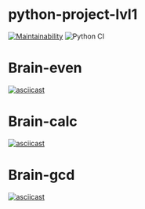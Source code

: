 # python-project-lvl1
[![Maintainability](https://api.codeclimate.com/v1/badges/a99a88d28ad37a79dbf6/maintainability)](https://codeclimate.com/github/codeclimate/codeclimate/maintainability) 
![Python CI](https://github.com/belousovsergey56/python-project-lvl1/workflows/Python%20CI/badge.svg?branch=master)  

# Brain-even
[![asciicast](https://asciinema.org/a/Mu49yyUkvNPcWpAS9rNTOGIn5.png)](https://asciinema.org/a/Mu49yyUkvNPcWpAS9rNTOGIn5)  

# Brain-calc
[![asciicast](https://asciinema.org/a/390931.png)](https://asciinema.org/a/390931)

# Brain-gcd
[![asciicast](https://asciinema.org/a/390998.png)](https://asciinema.org/a/390998)
